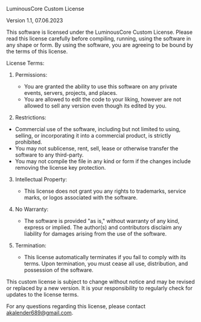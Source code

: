 ﻿LuminousCore Custom License

Version 1.1, 07.06.2023

This software is licensed under the LuminousCore Custom License. Please read this license carefully before compiling, running, using the software in any shape or form. By using the software, you are agreeing to be bound by the terms of this license.

License Terms:

1. Permissions:
   - You are granted the ability to use this software on any private events, servers, projects, and places.
   - You are allowed to edit the code to your liking, however are not allowed to sell any version even though its edited by you.
   
2. Restrictions:
  - Commercial use of the software, including but not limited to using, selling, or incorporating it into a commercial product, is strictly prohibited.
  - You may not sublicense, rent, sell, lease or otherwise transfer the software to any third-party.
  - You may not compile the file in any kind or form if the changes include removing the license key protection.
  
3. Intellectual Property:
   - This license does not grant you any rights to trademarks, service marks, or logos associated with the software.

4. No Warranty:
   - The software is provided "as is," without warranty of any kind, express or implied. The author(s) and contributors disclaim any liability for damages arising from the use of the software.

5. Termination:
   - This license automatically terminates if you fail to comply with its terms. Upon termination, you must cease all use, distribution, and possession of the software.

This custom license is subject to change without notice and may be revised or replaced by a new version. It is your responsibility to regularly check for updates to the license terms.

For any questions regarding this license, please contact akalender689@gmail.com.
